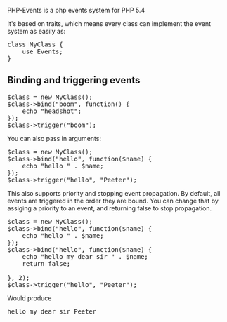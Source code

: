 PHP-Events is a php events system for PHP 5.4

It's based on traits, which means every class can implement the event system as easily as:

<pre>
class MyClass {
    use Events;
}
</pre>

Binding and triggering events
-----------------------------

<pre>
$class = new MyClass();
$class->bind("boom", function() {
    echo "headshot";
});
$class->trigger("boom");
</pre>

You can also pass in arguments:

<pre>
$class = new MyClass();
$class->bind("hello", function($name) {
    echo "hello " . $name;
});
$class->trigger("hello", "Peeter");
</pre>

This also supports priority and stopping event propagation. By default, all events are triggered in the order they are bound. 
You can change that by assiging a priority to an event, and returning false to stop propagation.

<pre>
$class = new MyClass();
$class->bind("hello", function($name) {
    echo "hello " . $name;
});
$class->bind("hello", function($name) {
    echo "hello my dear sir " . $name;
    return false;
    
}, 2);
$class->trigger("hello", "Peeter");
</pre>

Would produce

<pre>
hello my dear sir Peeter